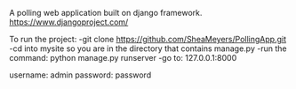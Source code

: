 A polling web application built on django framework.
https://www.djangoproject.com/

To run the project:
 -git clone https://github.com/SheaMeyers/PollingApp.git 
 -cd into mysite so you are in the directory that contains manage.py 
 -run the command: python manage.py runserver
 -go to: 127.0.0.1:8000

username: admin
password: password